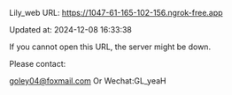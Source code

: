 Lily_web URL: https://1047-61-165-102-156.ngrok-free.app

Updated at: 2024-12-08 16:33:38

If you cannot open this URL, the server might be down.

Please contact: 

goley04@foxmail.com Or Wechat:GL_yeaH